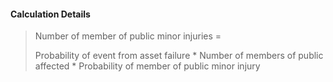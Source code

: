 
#### Calculation Details

> Number of member of public minor injuries =
>
> Probability of event from asset failure * Number of members of public affected * Probability of member of public minor injury